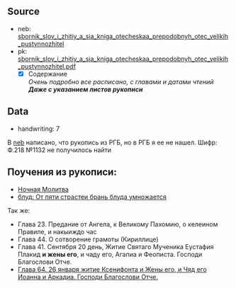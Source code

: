## Source

* neb: [sbornik_slov_i_zhitiy_a_sia_kniga_otecheskaa_prepodobnyh_otec_velikih_pustynnozhitel][neb]
* pk: [sbornik_slov_i_zhitiy_a_sia_kniga_otecheskaa_prepodobnyh_otec_velikih_pustynnozhitel.pdf][pk]
    - [x] Содержание  
      *Очень подробно все расписано, с главами и датами чтений*  
      ***Даже с указанием листов рукописи***

## Data

* handwriting: 7

В [neb][neb] написано, что рукопись из РГБ, но в РГБ я ее не нашел. Шифр: Ф.218 №1132 не получилось найти

## Поучения из рукописи:

- [Ночная Молитва](../../../molitva/Ночная%20Молитва.md)
- [блуд: От пяти страстеи брань блуда умножается](../../../блуд.md)

Так же:

- Глава 23. Предание от Ангела, к Великому Пахомию, о келеином Правиле, и накыиждо час
- Глава 44. О сотворение грамоты (Кириллице)
- Глава 41. Сентября 20 день, Житие Святаго Мученика Еустафия Плакид **и жены его**, и чаду его, Агапиа и Феописта.
  Господи Благослови Отче.
- [Глава 64. 26 января житие Ксенифонта и Жены его, и Чяд его Иоанна и Аркадиа. Господи Благослови Отче.](../../../lives_saints/26-01.md)

[neb]: https://kp.rusneb.ru/item/material/sbornik-slov-i-zhitiy-a-sia-kniga-otecheskaa-prepodobnyh-otec-velikih-pustynnozhitel

[pk]: ../../../../../../pravoslavie/lives_saints/sbornik_slov_i_zhitiy_a_sia_kniga_otecheskaa_prepodobnyh_otec_velikih_pustynnozhitel.pdf